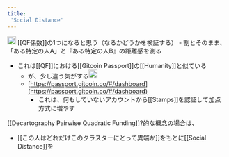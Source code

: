 ```yaml
---
title:
 'Social Distance'
---
```


<img src='https://scrapbox.io/api/pages/blu3mo-public/tkgshn/icon' alt='tkgshn.icon' height="19.5"/>
[[QF係数]]の1つになると思う（なるかどうかを検証する）
- 割とそのまま、「ある特定の人A」と『ある特定の人B』の距離感を測る

- これは[[QF]]における[[Gitcoin Passport]]の[[Humanity]]と似ている
    - が、少し違う気がする<img src='https://scrapbox.io/api/pages/blu3mo-public/tkgshn/icon' alt='tkgshn.icon' height="19.5"/>
    - [https://passport.gitcoin.co/#/dashboard](https://passport.gitcoin.co/#/dashboard)
        - これは、何もしていないアカウントから[[Stamps]]を認証して加点方式に増やす

[[Decartography Pairwise Quadratic Funding]]?的な概念の場合は、
- [[この人はどれだけこのクラスターにとって異端か]]をもとに[[Social Distance]]を
